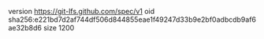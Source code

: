 version https://git-lfs.github.com/spec/v1
oid sha256:e221bd7d2af744df506d844855eae1f49247d33b9e2bf0adbcdb9af6ae32b8d6
size 1200
